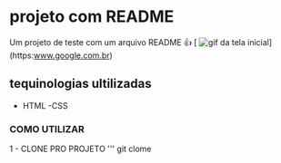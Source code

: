 # projeto com README
Um projeto de teste com um arquivo README
👍
[ <img src="./tela.gif" alt="gif da tela inicial">] (https:www.google.com.br)

## tequinologias ultilizadas
- HTML
-CSS
### COMO UTILIZAR
1 - CLONE PRO PROJETO
'''
git clome <ulr>
